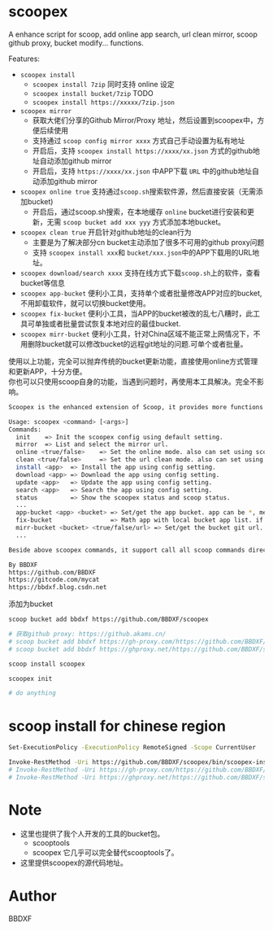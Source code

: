 # scoopex
A enhance script for scoop, add online app search, url clean mirror, scoop github proxy, bucket modify... functions.

Features:
- `scoopex install`
	- `scoopex install 7zip` 同时支持 online 设定
	- `scoopex install bucket/7zip` TODO
	- `scoopex install https://xxxxx/7zip.json`
- `scoopex mirror`
	- 获取大佬们分享的Github Mirror/Proxy 地址，然后设置到scoopex中，方便后续使用
    - 支持通过 `scoop config mirror xxxx` 方式自己手动设置为私有地址
	- 开启后，支持 `scoopex install https://xxxx/xx.json` 方式的github地址自动添加github mirror
	- 开启后，支持 `https://xxxx/xx.json` 中APP下载 `URL` 中的github地址自动添加github mirror
- `scoopex online true` 支持通过`scoop.sh`搜索软件源，然后直接安装（无需添加bucket)
	- 开启后，通过scoop.sh搜索，在本地缓存 `online` bucket进行安装和更新，无需 `scoop bucket add xxx yyy` 方式添加本地bucket。
- `scoopex clean true` 开启针对github地址的clean行为
	- 主要是为了解决部分cn bucket主动添加了很多不可用的github proxy问题
	- 支持 `scoopex install xxx`和 `bucket/xxx.json`中的APP下载用的URL地址。
- `scoopex download/search xxxx` 支持在线方式下载`scoop.sh`上的软件，查看bucket等信息
- `scoopex app-bucket` 便利小工具，支持单个或者批量修改APP对应的bucket, 不用卸载软件，就可以切换bucket使用。
- `scoopex fix-bucket` 便利小工具，当APP的bucket被改的乱七八糟时，此工具可单独或者批量尝试恢复本地对应的最佳bucket.
- `scoopex mirr-bucket` 便利小工具，针对China区域不能正常上网情况下，不用删除bucket就可以修改bucket的远程git地址的问题.可单个或者批量。


使用以上功能，完全可以抛弃传统的bucket更新功能，直接使用online方式管理和更新APP，十分方便。  
你也可以只使用scoop自身的功能，当遇到问题时，再使用本工具解决。完全不影响。  


```bash
Scoopex is the enhanced extension of Scoop, it provides more functions to support url mirror, url clean, bucket mirror and online app mode.

Usage: scoopex <command> [<args>]
Commands:
  init    => Init the scoopex config using default setting.
  mirror  => List and select the mirror url.
  online <true/false>    => Set the online mode. also can set using scoop config online.
  clean <true/false>     => Set the url clean mode. also can set using scoop config clean.
  install <app>  => Install the app using config setting.
  download <app> => Download the app using config setting.
  update <app>   => Update the app using config setting.
  search <app>   => Search the app using config setting.
  status         => Show the scoopex status and scoop status.
  ...
  app-bucket <app> <bucket> => Set/get the app bucket. app can be *, means all. if bucket is not set, it will use online.
  fix-bucket                => Math app with local bucket app list. if found, change app bucket to local bucket. otherwise, change app bucket to online.
  mirr-bucket <bucket> <true/false/url> => Set/get the bucket git url. true will add mirror. false will remove mirror. url will set the mirror url.
  ...

Beside above scoopex commands, it support call all scoop commands directly. You can use it replace scoop command.

By BBDXF
https://github.com/BBDXF
https://gitcode.com/mycat
https://bbdxf.blog.csdn.net
```

添加为bucket
```bash
scoop bucket add bbdxf https://github.com/BBDXF/scoopex

# 获取github proxy: https://github.akams.cn/
# scoop bucket add bbdxf https://gh-proxy.com/https://github.com/BBDXF/scoopex
# scoop bucket add bbdxf https://ghproxy.net/https://github.com/BBDXF/scoopex

scoop install scoopex

scoopex init

# do anything
```

# scoop install for chinese region
```bash
Set-ExecutionPolicy -ExecutionPolicy RemoteSigned -Scope CurrentUser

Invoke-RestMethod -Uri https://github.com/BBDXF/scoopex/bin/scoopex-install.ps1 | Invoke-Expression
# Invoke-RestMethod -Uri https://gh-proxy.com/https://github.com/BBDXF/scoopex/bin/scoopex-install.ps1 | Invoke-Expression
# Invoke-RestMethod -Uri https://ghproxy.net/https://github.com/BBDXF/scoopex/bin/scoopex-install.ps1 | Invoke-Expression
```

# Note
- 这里也提供了我个人开发的工具的bucket包。
	- scooptools
	- scoopex   它几乎可以完全替代scooptools了。
- 这里提供scoopex的源代码地址。

# Author
BBDXF
